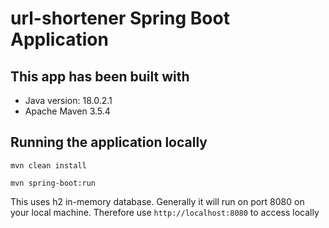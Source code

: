 # url-shortener Spring Boot Application

## This app has been built with
- Java version: 18.0.2.1
- Apache Maven 3.5.4


## Running the application locally

```shell
mvn clean install
```

```shell
mvn spring-boot:run
```
This uses h2 in-memory database.
Generally it will run on port 8080 on your local machine. Therefore use `http://localhost:8080` to access locally


